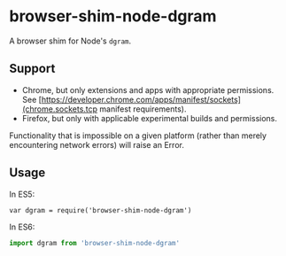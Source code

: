 # browser-shim-node-dgram

A browser shim for Node's `dgram`.

## Support

* Chrome, but only extensions and apps with appropriate permissions. See [https://developer.chrome.com/apps/manifest/sockets](chrome.sockets.tcp manifest requirements).
* Firefox, but only with applicable experimental builds and permissions.

Functionality that is impossible on a given platform (rather than merely encountering network errors) will raise an Error.

## Usage

In ES5:

```
var dgram = require('browser-shim-node-dgram')
```

In ES6:

```js
import dgram from 'browser-shim-node-dgram'
```
